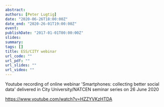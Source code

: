 ```yaml
---
abstract:
authors: [Peter Lugtig]
date: "2020-06-26T18:00:00Z"
date_end: "2020-26-01T19:00:00Z"
event:
publishDate: "2017-01-01T00:00:00Z"
slides:
summary:
tags: []
title: ESS/CITY webinar
url_code: ""
url_pdf: ""
url_slides: ""
url_video: ""
---
```

Youtube recording of online webinar 'Smartphones: collecting better social data' delivered in City University/NATCEN seminar series on 26 June 2020

https://www.youtube.com/watch?v=HZZYVKzHTDA 
